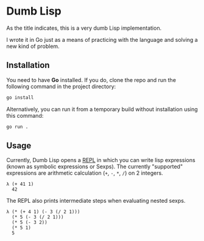 # Dumb Lisp

As the title indicates, this is a very dumb Lisp implementation.

I wrote it in Go just as a means of practicing with the language and solving a
new kind of problem.

## Installation

You need to have **Go** installed. If you do, clone the repo and run the
following command in the project directory:

```bash
go install
```

Alternatively, you can run it from a temporary build without installation using
this command:

```bash
go run .
```

## Usage

Currently, Dumb Lisp opens a
[REPL](https://en.wikipedia.org/wiki/Read%E2%80%93eval%E2%80%93print_loop) in
which you can write lisp expressions (known as symbolic expressions or Sexps).
The currently "supported" expressions are arithmetic calculation (`+`, `-`,
`*`, `/`) on 2 integers.

```
λ (+ 41 1)
  42
```

The REPL also prints intermediate steps when evaluating nested sexps.

```
λ (* (+ 4 1) (- 3 (/ 2 1)))
  (* 5 (- 3 (/ 2 1)))
  (* 5 (- 3 2))
  (* 5 1)
  5
```
